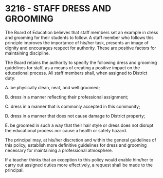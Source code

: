 3216 - STAFF DRESS AND GROOMING
===============================

The Board of Education believes that staff members set an example in
dress and grooming for their students to follow. A staff member who
follows this principle improves the importance of his/her task, presents
an image of dignity and encourages respect for authority. These are
positive factors for maintaining discipline.

The Board retains the authority to specify the following dress and
grooming guidelines for staff, as a means of creating a positive impact
on the educational process. All staff members shall, when assigned to
District duty:

A. be physically clean, neat, and well groomed;

B. dress in a manner reflecting their professional assignment;

C. dress in a manner that is commonly accepted in this community;

D. dress in a manner that does not cause damage to District property;

E. be groomed in such a way that their hair style or dress does not
disrupt the educational process nor cause a health or safety hazard.

The principal may, at his/her discretion and within the general
guidelines of this policy, establish more definitive guidelines for
dress and grooming necessary for maintaining a professional atmosphere.

If a teacher thinks that an exception to this policy would enable
him/her to carry out assigned duties more effectively, a request shall
be made to the principal.
